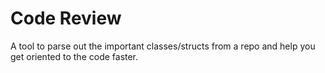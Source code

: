 # Code Review

A tool to parse out the important classes/structs from a repo and help you get oriented to the code faster.
